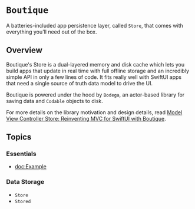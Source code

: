# ``Boutique``

A batteries-included app persistence layer, called `Store`, that comes with everything you'll need out of the box. 

## Overview

Boutique's Store is a dual-layered memory and disk cache which lets you build apps that update in real time with full offline storage and an incredibly simple API in only a few lines of code. It fits really well with SwiftUI apps that need a single source of truth data model to drive the UI. 

Boutique is powered under the hood by `Bodega`, an actor-based library for saving data and `Codable` objects to disk.

For more details on the library motivation and design details, read [Model View Controller Store: Reinventing MVC for SwiftUI with Boutique](https://build.ms/2022/06/22/model-view-controller-store/).

## Topics

### Essentials

- <doc:Example>

### Data Storage

- ``Store``
- ``Stored``
